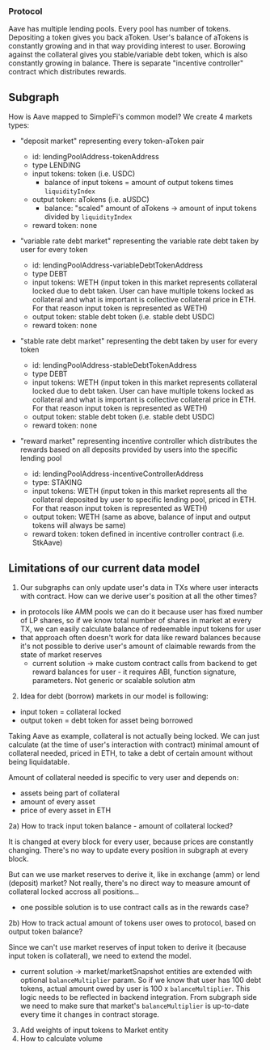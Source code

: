 ### Protocol

Aave has multiple lending pools. Every pool has number of tokens. Depositing a token gives you back aToken. User's balance of aTokens is constantly growing and in that way providing interest to user. Borowing against the collateral gives you stable/variable debt token, which is also constantly growing in balance. There is separate "incentive controller" contract which distributes rewards.

## Subgraph

How is Aave mapped to SimpleFi's common model? We create 4 markets types:

- "deposit market" representing every token-aToken pair

  - id: lendingPoolAddress-tokenAddress
  - type LENDING
  - input tokens: token (i.e. USDC)
    - balance of input tokens = amount of output tokens times `liquidityIndex`
  - output token: aTokens (i.e. aUSDC)
    - balance: "scaled" amount of aTokens -> amount of input tokens divided by `liquidityIndex`
  - reward token: none

- "variable rate debt market" representing the variable rate debt taken by user for every token

  - id: lendingPoolAddress-variableDebtTokenAddress
  - type DEBT
  - input tokens: WETH (input token in this market represents collateral locked due to debt taken. User can have multiple tokens locked as collateral and what is important is collective collateral price in ETH. For that reason input token is represented as WETH)
  - output token: stable debt token (i.e. stable debt USDC)
  - reward token: none

- "stable rate debt market" representing the debt taken by user for every token

  - id: lendingPoolAddress-stableDebtTokenAddress
  - type DEBT
  - input tokens: WETH (input token in this market represents collateral locked due to debt taken. User can have multiple tokens locked as collateral and what is important is collective collateral price in ETH. For that reason input token is represented as WETH)
  - output token: stable debt token (i.e. stable debt USDC)
  - reward token: none

- "reward market" representing incentive controller which distributes the rewards based on all deposits provided by users into the specific lending pool
  - id: lendingPoolAddress-incentiveControllerAddress
  - type: STAKING
  - input tokens: WETH (input token in this market represents all the collateral deposited by user to specific lending pool, priced in ETH. For that reason input token is represented as WETH)
  - output token: WETH (same as above, balance of input and output tokens will always be same)
  - reward token: token defined in incentive controller contract (i.e. StkAave)

## Limitations of our current data model

1. Our subgraphs can only update user's data in TXs where user interacts with contract. How can we derive user's position at all the other times?

- in protocols like AMM pools we can do it because user has fixed number of LP shares, so if we know total number of shares in market at every TX, we can easily calculate balance of redeemable input tokens for user
- that approach often doesn't work for data like reward balances because it's not possible to derive user's amount of claimable rewards from the state of market reserves
  - current solution -> make custom contract calls from backend to get reward balances for user - it requires ABI, function signature, parameters. Not generic or scalable solution atm

2. Idea for debt (borrow) markets in our model is following:

- input token = collateral locked
- output token = debt token for asset being borrowed

Taking Aave as example, collateral is not actually being locked. We can just calculate (at the time of user's interaction with contract) minimal amount of collateral needed, priced in ETH, to take a debt of certain amount without being liquidatable.

Amount of collateral needed is specific to very user and depends on:

- assets being part of collateral
- amount of every asset
- price of every asset in ETH

2a) How to track input token balance - amount of collateral locked?

It is changed at every block for every user, because prices are constantly changing. There's no way to update every position in subgraph at every block.

But can we use market reserves to derive it, like in exchange (amm) or lend (deposit) market? Not really, there's no direct way to measure amount of collateral locked accross all positions...

- one possible solution is to use contract calls as in the rewards case?

2b) How to track actual amount of tokens user owes to protocol, based on output token balance?

Since we can't use market reserves of input token to derive it (because input token is collateral), we need to extend the model.

- current solution -> market/marketSnapshot entities are extended with optional `balanceMultiplier` param. So if we know that user has 100 debt tokens, actual amount owed by user is 100 x `balanceMultiplier`. This logic needs to be reflected in backend integration. From subgraph side we need to make sure that market's `balanceMultiplier` is up-to-date every time it changes in contract storage.

3. Add weights of input tokens to Market entity
4. How to calculate volume
